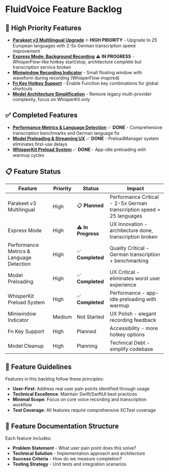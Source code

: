 # FluidVoice Feature Backlog

## 🚀 High Priority Features

- **[Parakeet v3 Multilingual Upgrade](parakeet-v3-multilingual-upgrade.md)** 🔥 **HIGH PRIORITY** - Upgrade to 25 European languages with 2-5x German transcription speed improvement
- **[Express Mode: Background Recording](express-mode-background-recording.md)** ⚠️ **IN PROGRESS** - WhisperFlow-like hotkey start/stop, architecture complete but transcription service broken
- **[Miniwindow Recording Indicator](miniwindow-recording-indicator.md)** - Small floating window with waveform during recording (WhisperFlow-inspired)
- **[Fn Key Hotkey Support](fn-key-feature.md)** - Enable Function key combinations for global shortcuts 
- **[Model Architecture Simplification](model-cleanup-feature.md)** - Remove legacy multi-provider complexity, focus on WhisperKit only

## ✅ Completed Features

- **[Performance Metrics & Language Detection](done/performance-metrics-language-detection.md)** ✅ **DONE** - Comprehensive transcription benchmarks and German language fix
- **[Model Preloading & Streaming UX](done/model-preloading-feature.md)** ✅ **DONE** - PreloadManager system eliminates first-use delays
- **[WhisperKit Preload System](done/whisperkit-preload-system.md)** ✅ **DONE** - App-idle preloading with warmup cycles

## 📋 Feature Status

| Feature | Priority | Status | Impact |
|---------|----------|--------|--------|
| Parakeet v3 Multilingual | High | 📋 **Planned** | Performance Critical - 2-5x German transcription speed + 25 languages |
| Express Mode | High | ⚠️ **In Progress** | UX Innovation - architecture done, transcription broken |
| Performance Metrics & Language Detection | High | ✅ **Completed** | Quality Critical - German transcription + benchmarking |
| Model Preloading | High | ✅ **Completed** | UX Critical - eliminates worst user experience |
| WhisperKit Preload System | High | ✅ **Completed** | Performance - app-idle preloading with warmup |
| Miniwindow Indicator | Medium | Not Started | UX Polish - elegant recording feedback |
| Fn Key Support | High | Planned | Accessibility - more hotkey options |
| Model Cleanup | High | Planning | Technical Debt - simplify codebase |

## 🎯 Feature Guidelines

Features in this backlog follow these principles:
- **User-First**: Address real user pain points identified through usage
- **Technical Excellence**: Maintain Swift/SwiftUI best practices
- **Minimal Scope**: Focus on core voice recording and transcription workflow
- **Test Coverage**: All features require comprehensive XCTest coverage

## 📁 Feature Documentation Structure

Each feature includes:
- **Problem Statement** - What user pain point does this solve?
- **Technical Solution** - Implementation approach and architecture
- **Success Criteria** - How do we measure completion?
- **Testing Strategy** - Unit tests and integration scenarios